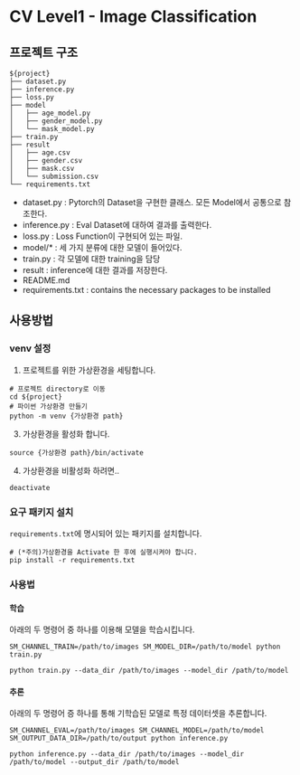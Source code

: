 # CV Level1 - Image Classification

## 프로젝트 구조

```
${project}
├── dataset.py
├── inference.py
├── loss.py
├── model
│   ├── age_model.py
│   ├── gender_model.py
│   └── mask_model.py
├── train.py
├── result
│   ├── age.csv
│   ├── gender.csv
│   ├── mask.csv
│   └── submission.csv
└── requirements.txt
```

- dataset.py : Pytorch의 Dataset을 구현한 클래스. 모든 Model에서 공통으로 참조한다.
- inference.py : Eval Dataset에 대하여 결과를 출력한다.
- loss.py : Loss Function이 구현되어 있는 파일.
- model/* : 세 가지 분류에 대한 모델이 들어있다.
- train.py : 각 모델에 대한 training을 담당
- result : inference에 대한 결과를 저장한다.
- README.md
- requirements.txt : contains the necessary packages to be installed

## 사용방법

### venv 설정

1. 프로젝트를 위한 가상환경을 세팅합니다.

```
# 프로젝트 directory로 이동
cd ${project}
# 파이썬 가상환경 만들기
python -m venv {가상환경 path}
```

3. 가상환경을 활성화 합니다.

```
source {가상환경 path}/bin/activate
```

4. 가상환경을 비활성화 하려면..

```
deactivate
```

### 요구 패키지 설치

`requirements.txt`에 명시되어 있는 패키지를 설치합니다.

```
# (*주의)가상환경을 Activate 한 후에 실행시켜야 합니다.
pip install -r requirements.txt
```

### 사용법

#### 학습

아래의 두 명령어 중 하나를 이용해 모델을 학습시킵니다.

```
SM_CHANNEL_TRAIN=/path/to/images SM_MODEL_DIR=/path/to/model python train.py
```

```
python train.py --data_dir /path/to/images --model_dir /path/to/model
```

#### 추론

아래의 두 명령어 증 하나를 통해 기학습된 모델로 특정 데이터셋을 추론합니다.

```
SM_CHANNEL_EVAL=/path/to/images SM_CHANNEL_MODEL=/path/to/model SM_OUTPUT_DATA_DIR=/path/to/output python inference.py
```

```
python inference.py --data_dir /path/to/images --model_dir /path/to/model --output_dir /path/to/model
```